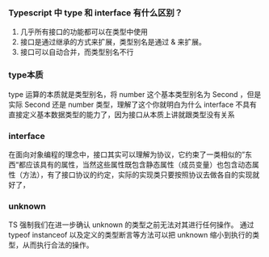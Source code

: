 ### Typescript 中 type 和 interface 有什么区别？
1. 几乎所有接口的功能都可以在类型中使用
2. 接口是通过继承的方式来扩展，类型别名是通过 & 来扩展。
3. 接口可以自动合并，而类型别名不行
### type本质
type 运算的本质就是类型别名，将 number 这个基本类型别名为 Second ，但是实际 Second 还是 number 类型，理解了这个你就明白为什么 interface 不具有直接定义基本数据类型的能力了，因为接口从本质上讲就跟类型没有关系

### interface
在面向对象编程的理念中，接口其实可以理解为协议，它约束了一类相似的”东西“都应该具有的属性，当然这些属性既包含静态属性（成员变量）也包含动态属性（方法），有了接口协议的约定，实际的实现类只要按照协议去做各自的实现就好了，

### unknown
TS 强制我们在进一步确认 unknown 的类型之前无法对其进行任何操作。
通过 typeof instanceof 以及定义的类型断言等方法可以把 unknown 缩小到执行的类型，从而执行合法的操作。
